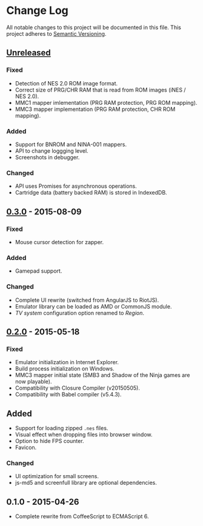 # Change Log
All notable changes to this project will be documented in this file.
This project adheres to [Semantic Versioning](http://semver.org/).

## [Unreleased][unreleased]
### Fixed
- Detection of NES 2.0 ROM image format.
- Correct size of PRG/CHR RAM that is read from ROM images (iNES / NES 2.0).
- MMC1 mapper imlementation (PRG RAM protection, PRG ROM mapping).
- MMC3 mapper implementation (PRG RAM protection, CHR ROM mapping).

### Added
- Support for BNROM and NINA-001 mappers.
- API to change loggging level.
- Screenshots in debugger.

### Changed
- API uses Promises for asynchronous operations.
- Cartridge data (battery backed RAM) is stored in IndexedDB.

## [0.3.0] - 2015-08-09
### Fixed
- Mouse cursor detection for zapper.

### Added
- Gamepad support.

### Changed
- Complete UI rewrite (switched from AngularJS to RiotJS).
- Emulator library can be loaded as AMD or CommonJS module.
- *TV system* configuration option renamed to *Region*.

## [0.2.0] - 2015-05-18
### Fixed
- Emulator initialization in Internet Explorer.
- Build process initialization on Windows.
- MMC3 mapper initial state (SMB3 and Shadow of the Ninja games are now playable).
- Compatibility with Closure Compiler (v20150505).
- Compatibility with Babel compiler (v5.4.3).

## Added
- Support for loading zipped `.nes` files.
- Visual effect when dropping files into browser window.
- Option to hide FPS counter.
- Favicon.

### Changed
- UI optimization for small screens.
- js-md5 and screenfull library are optional dependencies.

## 0.1.0 - 2015-04-26
- Complete rewrite from CoffeeScript to ECMAScript 6.

[unreleased]: https://github.com/jpikl/cfxnes/compare/v0.3.0...HEAD
[0.3.0]:      https://github.com/jpikl/cfxnes/compare/v0.2.0...v0.3.0
[0.2.0]:      https://github.com/jpikl/cfxnes/compare/v0.1.0...v0.2.0
